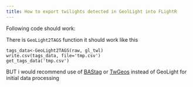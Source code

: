 ```yaml
---
title: How to export twilights detected in GeolLight into FLightR
---
```


Following code should work:

There is `GeoLight2TAGS` function
it should work like this

```{r}
tags_data<-GeoLight2TAGS(raw, gl_twl) 
write.csv(tags_data, file='tmp.csv')
get_tags_data('tmp.csv')
```

BUT i would recommend use of [BAStag](https://github.com/SWotherspoon/BAStag) or [TwGeos](https://github.com/slisovski/TwGeos) instead of GeoLight for initial data processing
